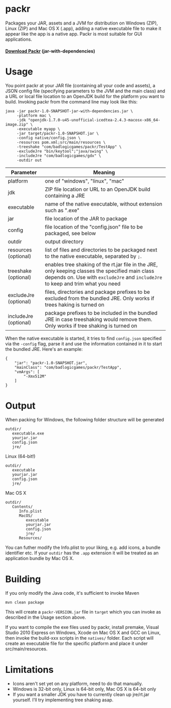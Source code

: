 packr
=====

Packages your JAR, assets and a JVM for distribution on Windows (ZIP), Linux (ZIP) and Mac OS X (.app), adding a native executable file to make it appear like the app is a native app. Packr is most suitable for GUI applications.

#### [Download Packr](http://libgdx.badlogicgames.com/packr/) (jar-with-dependencies)

Usage
=====
You point packr at your JAR file (containing all your code and assets), a JSON config file (specifying parameters to the JVM and the main class) and a URL or local file location to an OpenJDK build for the platform you want to build. Invoking packr from the command line may look like this:

```
java -jar packr-1.0-SNAPSHOT-jar-with-dependencies.jar \
     -platform mac \
     -jdk "openjdk-1.7.0-u45-unofficial-icedtea-2.4.3-macosx-x86_64-image.zip" \
     -executable myapp \
     -jar target/packr-1.0-SNAPSHOT.jar \
     -config native/config.json \
     -resources pom.xml;src/main/resources \
     -treeshake "com/badlogicgames/packr/TestApp" \
     -excludeJre "bin/keytool";"java/swing" \
     -includeJre "com/badlogicgames/gdx" \
     -outdir out
```

| Parameter | Meaning |
| --- | --- |
| platform | one of "windows", "linux", "mac" |
| jdk | ZIP file location or URL to an OpenJDK build containing a JRE |
| executable | name of the native executable, without extension such as ".exe" |
| jar | file location of the JAR to package |
| config | file location of the "config.json" file to be packaged, see below |
| outdir | output directory |
| resources (optional) | list of files and directories to be packaged next to the native executable, separated by `;`.
| treeshake (optional) | enables tree shaking of the rt.jar file in the JRE, only keeping classes the specified main class depends on. Use with `excludeJre` and `includeJre` to keep and trim what you need |
| excludeJre (optional) | files, directories and package prefixes to be excluded from the bundled JRE. Only works if trees haking is turned on |
| includeJre (optional) | package prefixes to be included in the bundled JRE in case treeshaking would remove them. Only works if tree shaking is turned on |

When the native executable is started, it tries to find `config.json` specified via the `-config` flag, parse it and use the information contained in it to start the bundled JRE. Here's an example:

```
{
    "jar": "packr-1.0-SNAPSHOT.jar",
    "mainClass": "com/badlogicgames/packr/TestApp",
    "vmArgs": [
        "-Xmx512M"
    ]
}
```

Output
======
When packing for Windows, the following folder structure will be generated

```
outdir/
   executable.exe
   yourjar.jar
   config.json
   jre/
```

Linux (64-bit!)

```
outdir/
   executable
   yourjar.jar
   config.json
   jre/
```

Mac OS X

```
outdir/
   Contents/
      Info.plist
      MacOS/
         executable
         yourjar.jar
         config.json
         jre/
      Resources/
```

You can futher modify the Info.plist to your liking, e.g. add icons, a bundle identifier etc. If your `outdir` has the `.app` extension it will be treated as an application bundle by Mac OS X.

Building
========
If you only modify the Java code, it's sufficient to invoke Maven

```
mvn clean package
```

This will create a `packr-VERSION.jar` file in `target` which you can invoke as described in the Usage section above.

If you want to compile the exe files used by packr, install premake, Visual Studio 2010 Express on Windows, Xcode on Mac OS X and GCC on Linux, then invoke the build-xxx scripts in the `natives/` folder. Each script will create an executable file for the specific platform and place it under src/main/resources.

Limitations
===========

  * Icons aren't set yet on any platform, need to do that manually.
  * Windows is 32-bit only, Linux is 64-bit only, Mac OS X is 64-bit only
  * If you want a smaller JDK you have to currently clean up jre/rt.jar yourself. I'll try implementing tree shaking asap.
